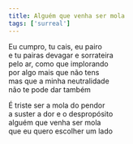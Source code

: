 ```yaml
---
title: Alguém que venha ser mola
tags: ['surreal']
---
```


Eu cumpro, tu cais, eu pairo  
e tu pairas devagar e sorrateira  
pelo ar, como que implorando  
por algo mais que não tens  
mas que a minha neutralidade  
não te pode dar também  

É triste ser a mola do pendor  
a suster a dor e o despropósito  
alguém que venha ser mola  
que eu quero escolher um lado  
